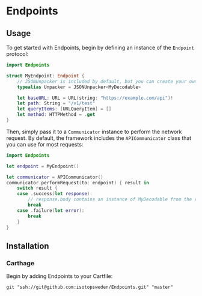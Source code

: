 # Endpoints

## Usage
To get started with Endpoints, begin by defining an instance of the `Endpoint` protocol:

```swift
import Endpoints

struct MyEndpoint: Endpoint {
    // JSONUnpacker is included by default, but you can create your own DataUnpacker instance if necessary
    typealias Unpacker = JSONUnpacker<MyDecodable>

    let baseURL: URL = URL(string: "https://example.com/api")!
    let path: String = "/v1/test"
    let queryItems: [URLQueryItem] = []
    let method: HTTPMethod = .get
}
```

Then, simply pass it to a `Communicator` instance to perform the network request. By default, the framework includes the `APICommunicator` class that you can use for most requests:

```swift
import Endpoints

let endpoint = MyEndpoint()

let communicator = APICommunicator()
communicator.performRequest(to: endpoint) { result in
    switch result {
    case .success(let response):
        // response.body contains an instance of MyDecodable from the request
        break
    case .failure(let error):
        break
    }
}
```


## Installation
### Carthage
Begin by adding Endpoints to your Cartfile:

```
git "ssh://git@github.com:isotopsweden/Endpoints.git" "master"
```
